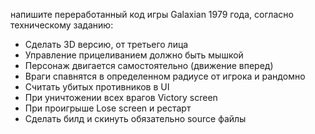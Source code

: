 напишите переработанный код игры Galaxian 1979 года, согласно техническому заданию: 
- Сделать 3D версию, от третьего лица 
- Управление прицеливанием должно быть мышкой 
- Персонаж двигается самостоятельно (движение вперед) 
- Враги спавнятся в определенном радиусе от игрока и рандомно 
- Считать убитых противников в UI 
- При уничтожении всех врагов Victory screen 
- При проигрыше Lose screen и рестарт 
- Сделать билд и скинуть обязательно source файлы
